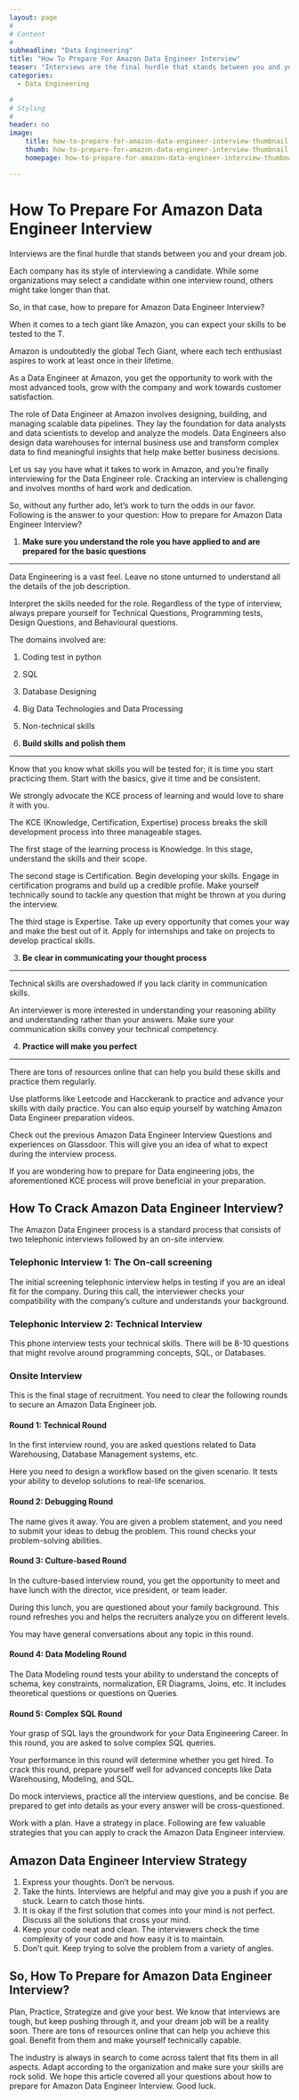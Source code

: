 ```yaml
---
layout: page
#
# Content
#
subheadline: "Data Engineering"
title: "How To Prepare For Amazon Data Engineer Interview"
teaser: "Interviews are the final hurdle that stands between you and your dream job.Each company has its style of interviewing a candidate. While some organizations may select a candidate within one interview round, others might take longer than that.So, in that case, how to prepare for Amazon Data Engineer Interview?When it comes to a tech giant like Amazon, you can expect your skills to be test"
categories:
  - Data Engineering

#
# Styling
#
header: no
image:
    title: how-to-prepare-for-amazon-data-engineer-interview-thumbnail.jpg
    thumb: how-to-prepare-for-amazon-data-engineer-interview-thumbnail.jpg
    homepage: how-to-prepare-for-amazon-data-engineer-interview-thumbnail.jpg

---
```


# How To Prepare For Amazon Data Engineer Interview

Interviews are the final hurdle that stands between you and your dream job.


Each company has its style of interviewing a candidate. While some organizations may select a candidate within one interview round, others might take longer than that.


So, in that case, how to prepare for Amazon Data Engineer Interview?


When it comes to a tech giant like Amazon, you can expect your skills to be tested to the T. 


Amazon is undoubtedly the global Tech Giant, where each tech enthusiast aspires to work at least once in their lifetime.


As a Data Engineer at Amazon, you get the opportunity to work with the most advanced tools, grow with the company and work towards customer satisfaction.


The role of Data Engineer at Amazon involves designing, building, and managing scalable data pipelines. They lay the foundation for data analysts and data scientists to develop and analyze the models. Data Engineers also design data warehouses for internal business use and transform complex data to find meaningful insights that help make better business decisions.


Let us say you have what it takes to work in Amazon, and you’re finally interviewing for the Data Engineer role. Cracking an interview is challenging and involves months of hard work and dedication.


So, without any further ado, let’s work to turn the odds in our favor. Following is the answer to your question: How to prepare for Amazon Data Engineer Interview?


1. **Make sure you understand the role you have applied to and are prepared for the basic questions**
-----------------------------------------------------------------------------------------------------


Data Engineering is a vast feel. Leave no stone unturned to understand all the details of the job description.


Interpret the skills needed for the role. Regardless of the type of interview, always prepare yourself for Technical Questions, Programming tests, Design Questions, and Behavioural questions. 


The domains involved are: 


1. Coding test in python
2. SQL
3. Database Designing
4. Big Data Technologies and Data Processing
5. Non-technical skills


2. **Build skills and polish them**
-----------------------------------


Know that you know what skills you will be tested for; it is time you start practicing them. Start with the basics, give it time and be consistent.


We strongly advocate the KCE process of learning and would love to share it with you. 


The KCE (Knowledge, Certification, Expertise) process breaks the skill development process into three manageable stages.


The first stage of the learning process is Knowledge. In this stage, understand the skills and their scope. 


The second stage is Certification. Begin developing your skills. Engage in certification programs and build up a credible profile. Make yourself technically sound to tackle any question that might be thrown at you during the interview.


The third stage is Expertise. Take up every opportunity that comes your way and make the best out of it. Apply for internships and take on projects to develop practical skills. 


3. **Be clear in communicating your thought process**
-----------------------------------------------------


Technical skills are overshadowed if you lack clarity in communication skills.


An interviewer is more interested in understanding your reasoning ability and understanding rather than your answers. Make sure your communication skills convey your technical competency. 


4. **Practice will make you perfect**
-------------------------------------


There are tons of resources online that can help you build these skills and practice them regularly. 


Use platforms like Leetcode and Hacckerank to practice and advance your skills with daily practice. You can also equip yourself by watching Amazon Data Engineer preparation videos. 


Check out the previous Amazon Data Engineer Interview Questions and experiences on Glassdoor. This will give you an idea of what to expect during the interview process.


If you are wondering how to prepare for Data engineering jobs, the aforementioned KCE process will prove beneficial in your preparation.


**How To Crack Amazon Data Engineer Interview?**
------------------------------------------------


The Amazon Data Engineer process is a standard process that consists of two telephonic interviews followed by an on-site interview.


### **Telephonic Interview 1: The On-call screening**


The initial screening telephonic interview helps in testing if you are an ideal fit for the company. During this call, the interviewer checks your compatibility with the company’s culture and understands your background.


### **Telephonic Interview 2: Technical Interview**


This phone interview tests your technical skills. There will be 8-10 questions that might revolve around programming concepts, SQL, or Databases.


### **Onsite Interview**


This is the final stage of recruitment. You need to clear the following rounds to secure an Amazon Data Engineer job. 


#### **Round 1: Technical Round**


In the first interview round, you are asked questions related to Data Warehousing, Database Management systems, etc.


Here you need to design a workflow based on the given scenario. It tests your ability to develop solutions to real-life scenarios.


#### **Round 2: Debugging Round**


The name gives it away. You are given a problem statement, and you need to submit your ideas to debug the problem. This round checks your problem-solving abilities.


#### **Round 3: Culture-based Round**


In the culture-based interview round, you get the opportunity to meet and have lunch with the director, vice president, or team leader.


During this lunch, you are questioned about your family background. This round refreshes you and helps the recruiters analyze you on different levels.


You may have general conversations about any topic in this round.


#### **Round 4: Data Modeling Round**


The Data Modeling round tests your ability to understand the concepts of schema, key constraints, normalization, ER Diagrams, Joins, etc. It includes theoretical questions or questions on Queries.


#### **Round 5: Complex SQL Round**


Your grasp of SQL lays the groundwork for your Data Engineering Career. In this round, you are asked to solve complex SQL queries.


Your performance in this round will determine whether you get hired. To crack this round, prepare yourself well for advanced concepts like Data Warehousing, Modeling, and SQL.


Do mock interviews, practice all the interview questions, and be concise. Be prepared to get into details as your every answer will be cross-questioned.


Work with a plan. Have a strategy in place. Following are few valuable strategies that you can apply to crack the Amazon Data Engineer interview.


**Amazon Data Engineer Interview Strategy**
-------------------------------------------


1. Express your thoughts. Don’t be nervous.
2. Take the hints. Interviews are helpful and may give you a push if you are stuck. Learn to catch those hints.
3. It is okay if the first solution that comes into your mind is not perfect. Discuss all the solutions that cross your mind.
4. Keep your code neat and clean. The interviewers check the time complexity of your code and how easy it is to maintain.
5. Don’t quit. Keep trying to solve the problem from a variety of angles.


So, How To Prepare for Amazon Data Engineer Interview?
------------------------------------------------------


Plan, Practice, Strategize and give your best. We know that interviews are tough, but keep pushing through it, and your dream job will be a reality soon. There are tons of resources online that can help you achieve this goal. Benefit from them and make yourself technically capable.


The industry is always in search to come across talent that fits them in all aspects. Adapt according to the organization and make sure your skills are rock solid. We hope this article covered all your questions about how to prepare for Amazon Data Engineer Interview. Good luck.



